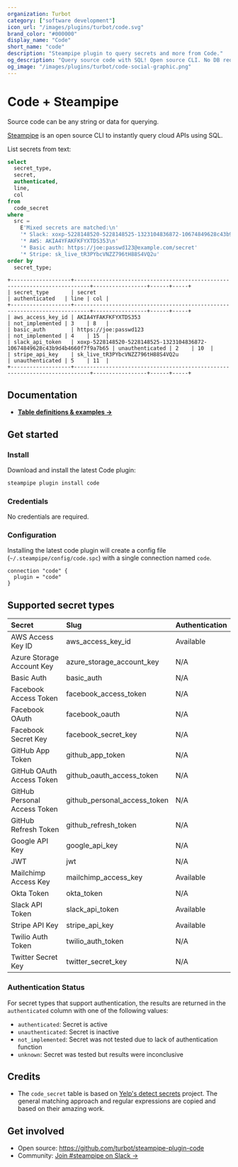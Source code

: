 ```yaml
---
organization: Turbot
category: ["software development"]
icon_url: "/images/plugins/turbot/code.svg"
brand_color: "#000000"
display_name: "Code"
short_name: "code"
description: "Steampipe plugin to query secrets and more from Code."
og_description: "Query source code with SQL! Open source CLI. No DB required."
og_image: "/images/plugins/turbot/code-social-graphic.png"
---
```


# Code + Steampipe

Source code can be any string or data for querying.

[Steampipe](https://steampipe.io) is an open source CLI to instantly query cloud APIs using SQL.

List secrets from text:

```sql
select
  secret_type,
  secret,
  authenticated,
  line,
  col
from
  code_secret
where
  src =
    E'Mixed secrets are matched:\n'
    '* Slack: xoxp-5228148520-5228148525-1323104836872-10674849628c43b9d4b4660f7f9a7b65\n'
    '* AWS: AKIA4YFAKFKFYXTDS353\n'
    '* Basic auth: https://joe:passwd123@example.com/secret'
    '* Stripe: sk_live_tR3PYbcVNZZ796tH88S4VQ2u'
order by
  secret_type;
```

```
+-------------------+---------------------------------------------------------------------------+-----------------+------+-----+
| secret_type       | secret                                                                    | authenticated   | line | col |
+-------------------+---------------------------------------------------------------------------+-----------------+------+-----+
| aws_access_key_id | AKIA4YFAKFKFYXTDS353                                                      | not_implemented | 3    | 8   |
| basic_auth        | https://joe:passwd123                                                     | not_implemented | 4    | 15  |
| slack_api_token   | xoxp-5228148520-5228148525-1323104836872-10674849628c43b9d4b4660f7f9a7b65 | unauthenticated | 2    | 10  |
| stripe_api_key    | sk_live_tR3PYbcVNZZ796tH88S4VQ2u                                          | unauthenticated | 5    | 11  |
+-------------------+---------------------------------------------------------------------------+-----------------+------+-----+
```

## Documentation

- **[Table definitions & examples →](/plugins/turbot/code/tables)**

## Get started

### Install

Download and install the latest Code plugin:

```bash
steampipe plugin install code
```

### Credentials

No credentials are required.

### Configuration

Installing the latest code plugin will create a config file (`~/.steampipe/config/code.spc`) with a single connection named `code`.

```hcl
connection "code" {
  plugin = "code"
}
```

## Supported secret types

| Secret                       | Slug                         | Authentication |
| :--------------------------- | :--------------------------- | :-----------   |
| AWS Access Key ID            | aws_access_key_id            | Available      |
| Azure Storage Account Key    | azure_storage_account_key    | N/A            |
| Basic Auth                   | basic_auth                   | N/A            |
| Facebook Access Token        | facebook_access_token        | N/A            |
| Facebook OAuth               | facebook_oauth               | N/A            |
| Facebook Secret Key          | facebook_secret_key          | N/A            |
| GitHub App Token             | github_app_token             | N/A            |
| GitHub OAuth Access Token    | github_oauth_access_token    | N/A            |
| GitHub Personal Access Token | github_personal_access_token | N/A            |
| GitHub Refresh Token         | github_refresh_token         | N/A            |
| Google API Key               | google_api_key               | N/A            |
| JWT                          | jwt                          | N/A            |
| Mailchimp Access Key         | mailchimp_access_key         | Available      |
| Okta Token                   | okta_token                   | N/A            |
| Slack API Token              | slack_api_token              | Available      |
| Stripe API Key               | stripe_api_key               | Available      |
| Twilio Auth Token            | twilio_auth_token            | N/A            |
| Twitter Secret Key           | twitter_secret_key           | N/A            |

### Authentication Status

For secret types that support authentication, the results are returned in the `authenticated` column with one of the following values:

- `authenticated`: Secret is active
- `unauthenticated`: Secret is inactive
- `not_implemented`: Secret was not tested due to lack of authentication function
- `unknown`: Secret was tested but results were inconclusive

## Credits

- The `code_secret` table is based on [Yelp's detect secrets](https://github.com/Yelp/detect-secrets)
  project. The general matching approach and regular expressions are copied and
  based on their amazing work.

## Get involved

- Open source: https://github.com/turbot/steampipe-plugin-code
- Community: [Join #steampipe on Slack →](https://turbot.com/community/join)

